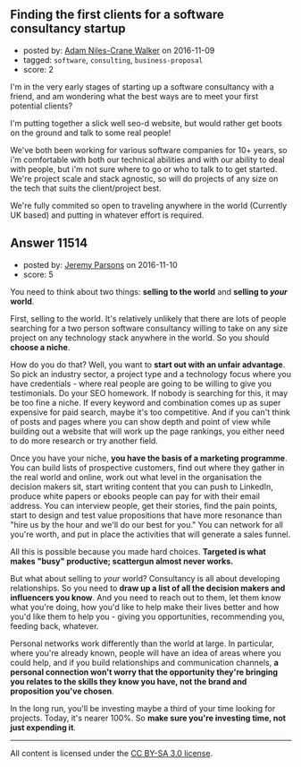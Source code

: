 ## Finding the first clients for a software consultancy startup

- posted by: [Adam Niles-Crane Walker](https://stackexchange.com/users/1952322/adam-niles-crane-walker) on 2016-11-09
- tagged: `software`, `consulting`, `business-proposal`
- score: 2

<p>I'm in the very early stages of starting up a software consultancy with a friend, and am wondering what the best ways are to meet your first potential clients?</p>

<p>I'm putting together a slick well seo-d website, but would rather get boots on the ground and talk to some real people!</p>

<p>We've both been working for various software companies for 10+ years, so i'm comfortable with both our technical abilities and with our ability to deal with people, but i'm not sure where to go or who to talk to to get started. We're project scale and stack agnostic, so will do projects of any size on the tech that suits the client/project best. </p>

<p>We're fully commited so open to traveling anywhere in the world (Currently UK based) and putting in whatever effort is required.</p>



## Answer 11514

- posted by: [Jeremy Parsons](https://stackexchange.com/users/497810/jeremy-parsons) on 2016-11-10
- score: 5

<p>You need to think about two things: <strong>selling to the world</strong> and <strong>selling to <em>your</em> world</strong>.</p>

<p>First, selling to the world. It's relatively unlikely that there are lots of people searching for a two person software consultancy willing to take on any size project on any technology stack anywhere in the world. So you should <strong>choose a niche</strong>. </p>

<p>How do you do that? Well, you want to <strong>start out with an unfair advantage</strong>. So pick an industry sector, a project type and a technology focus where you have credentials - where real people are going to be willing to give you testimonials. Do your SEO homework. If nobody is searching for this, it may be too fine a niche. If every keyword and combination comes up as super expensive for paid search, maybe it's too competitive. And if you can't think of posts and pages where you can show depth and point of view while building out a website that will work up the page rankings, you either need to do more research or try another field.</p>

<p>Once you have your niche, <strong>you have the basis of a marketing programme</strong>. You can build lists of prospective customers, find out where they gather in the real world and online, work out what level in the organisation the decision makers sit, start writing content that you can push to LinkedIn, produce white papers or ebooks people can pay for with their email address. You can interview people, get their stories, find the pain points, start to design and test value propositions that have more resonance than "hire us by the hour and we'll do our best for you." You can network for all you're worth, and put in place the activities that will generate a sales funnel.</p>

<p>All this is possible because you made hard choices. <strong>Targeted is what makes "busy" productive; scattergun almost never works.</strong></p>

<p>But what about selling to <em>your</em> world? Consultancy is all about developing relationships. So you need to <strong>draw up a list of all the decision makers and influencers you know</strong>. And you need to reach out to them, let them know what you're doing, how you'd like to help make their lives better and how you'd like them to help you - giving you opportunities, recommending you, feeding back, whatever.</p>

<p>Personal networks work differently than the world at large. In particular, where you're already known, people will have an idea of areas where you could help, and if you build relationships and communication channels, <strong>a personal connection won't worry that the opportunity they're bringing you relates to the skills they know you have, not the brand and proposition you've chosen</strong>.</p>

<p>In the long run, you'll be investing maybe a third of your time looking for projects. Today, it's nearer 100%. So <strong>make sure you're investing time, not just expending it</strong>.</p>




---

All content is licensed under the [CC BY-SA 3.0 license](https://creativecommons.org/licenses/by-sa/3.0/).
